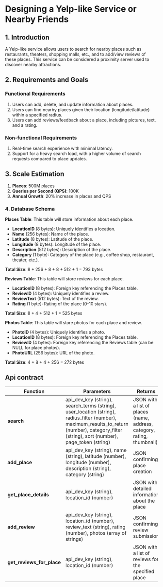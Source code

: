 # Designing a Yelp-like Service or Nearby Friends

## 1. Introduction

A Yelp-like service allows users to search for nearby places such as restaurants, theaters, shopping malls, etc., and to add/view reviews of these places. This service can be considered a proximity server used to discover nearby attractions.

## 2. Requirements and Goals

### Functional Requirements

1. Users can add, delete, and update information about places.
2. Users can find nearby places given their location (longitude/latitude) within a specified radius.
3. Users can add reviews/feedback about a place, including pictures, text, and a rating.

### Non-functional Requirements

1. Real-time search experience with minimal latency.
2. Support for a heavy search load, with a higher volume of search requests compared to place updates.

## 3. Scale Estimation

1. **Places**: 500M places
2. **Queries per Second (QPS)**: 100K
3. **Annual Growth**: 20% increase in places and QPS


### 4. Database Schema

**Places Table**: This table will store information about each place.

- **LocationID** (8 bytes): Uniquely identifies a location.
- **Name** (256 bytes): Name of the place.
- **Latitude** (8 bytes): Latitude of the place.
- **Longitude** (8 bytes): Longitude of the place.
- **Description** (512 bytes): Description of the place.
- **Category** (1 byte): Category of the place (e.g., coffee shop, restaurant, theater, etc.).

**Total Size**: 8 + 256 + 8 + 8 + 512 + 1 = 793 bytes

**Reviews Table**: This table will store reviews for each place.

- **LocationID** (8 bytes): Foreign key referencing the Places table.
- **ReviewID** (4 bytes): Uniquely identifies a review.
- **ReviewText** (512 bytes): Text of the review.
- **Rating** (1 byte): Rating of the place (0-10 stars).

**Total Size**: 8 + 4 + 512 + 1 = 525 bytes

**Photos Table**: This table will store photos for each place and review.

- **PhotoID** (4 bytes): Uniquely identifies a photo.
- **LocationID** (8 bytes): Foreign key referencing the Places table.
- **ReviewID** (4 bytes): Foreign key referencing the Reviews table (can be NULL for place photos).
- **PhotoURL** (256 bytes): URL of the photo.

**Total Size**: 4 + 8 + 4 + 256 = 272 bytes


## Api contract

| **Function**          | **Parameters**                                                                                                                                                                       | **Returns**                                                |
|-----------------------|--------------------------------------------------------------------------------------------------------------------------------------------------------------------------------------|------------------------------------------------------------|
| **search**            | api_dev_key (string), search_terms (string), user_location (string), radius_filter (number), maximum_results_to_return (number), category_filter (string), sort (number), page_token (string) | JSON with a list of places (name, address, category, rating, thumbnail) |
| **add_place**         | api_dev_key (string), name (string), latitude (number), longitude (number), description (string), category (string)                                                                   | JSON confirming place creation                             |
| **get_place_details** | api_dev_key (string), location_id (number)                                                                                                                                           | JSON with detailed information about the place             |
| **add_review**        | api_dev_key (string), location_id (number), review_text (string), rating (number), photos (array of strings)                                                                          | JSON confirming review submission                          |
| **get_reviews_for_place** | api_dev_key (string), location_id (number)                                                                                                                                           | JSON with a list of reviews for the specified place        |

